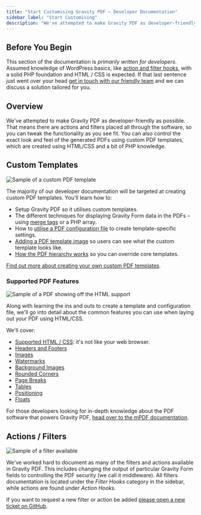 ```yaml
---
title: "Start Customising Gravity PDF – Developer Documentation"
sidebar_label: "Start Customising"
description: "We've attempted to make Gravity PDF as developer-friendly as possible. You can create custom PDF templates and tap into our WordPress actions and filters."
---
```


## Before You Begin 

This section of the documentation is *primarily written for developers*. Assumed knowledge of WordPress basics, like [action and filter hooks](https://codex.wordpress.org/Plugin_API), with a solid PHP foundation and HTML / CSS is expected. If that last sentence just went over your head [get in touch with our friendly team](https://gravitypdf.com/integration-services/) and we can discuss a solution tailored for you.

## Overview 

We've attempted to make Gravity PDF as developer-friendly as possible. That means there are actions and filters placed all through the software, so you can tweak the functionality as you see fit. You can also control the exact look and feel of the generated PDFs using custom PDF templates, which are created using HTML/CSS and a bit of PHP knowledge.

## Custom Templates 

![Sample of a custom PDF template](https://resources.gravitypdf.com/uploads/2015/10/getting-started-v5.png)

The majority of our developer documentation will be targeted at creating custom PDF templates. You'll learn how to:

-   Setup Gravity PDF so it utilises custom templates.
-   The different techniques for displaying Gravity Form data in the PDFs – using [merge tags](https://www.gravityhelp.com/documentation/article/merge-tags/) or a PHP array.
-   How to [utilise a PDF configuration file](template-configuration-and-image.md) to create template-specific settings.
-   [Adding a PDF template image](template-configuration-and-image.md#image-preview) so users can see what the custom template looks like.
-   [How the PDF hierarchy works](template-hierarchy.md) so you can override core templates.

[Find out more about creating your own custom PDF templates](first-custom-pdf.md).

### Supported PDF Features 

![Sample of a PDF showing off the HTML support](https://resources.gravitypdf.com/uploads/2015/11/pdf-features.png)

Along with learning the ins and outs to create a template and configuration file, we'll go into detail about the common features you can use when laying out your PDF using HTML/CSS.

We'll cover:

-   [Supported HTML / CSS](pdf-features/supported-html-and-css.md): it's not like your web browser.
-   [Headers and Footers](pdf-features/headers-and-footers.md)
-   [Images](../users/displaying-uploaded-images.md)
-   [Watermarks](pdf-features/watermarks.md)
-   [Background Images](pdf-features/backgrounds.md)
-   [Rounded Corners](pdf-features/rounded-corners.md)
-   [Page Breaks](pdf-features/pagebreaks.md)
-   [Tables](pdf-features/tables.md)
-   [Positioning](pdf-features/positioning.md)
-   [Floats](pdf-features/floats.md)

For those developers looking for in-depth knowledge about the PDF software that powers Gravity PDF, [head over to the mPDF documentation](http://mpdf.github.io/). 

## Actions / Filters 

![Sample of a filter available](https://resources.gravitypdf.com/uploads/2015/11/filters.png)

We've worked hard to document as many of the filters and actions available in Gravity PDF. This includes changing the output of particular Gravity Form fields to controlling the PDF security (we call it middleware). All filters documentation is located under the *Filter Hooks* category in the sidebar, while actions are found under *Action Hooks*.

If you want to request a new filter or action be added [please open a new ticket on GitHub](https://github.com/GravityPDF/gravity-pdf/issues).
